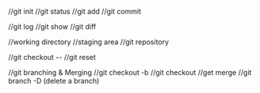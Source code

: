 //git init
//git status 
//git add 
//git commit 

//git log
//git show 
//git diff 

//working directory
//staging area
//git repository

//git checkout -- <flie> 
//git reset

//git branching & Merging
//git checkout -b <branch> 
//git checkout <branch>
//get merge
//git branch -D <branch> (delete a branch)